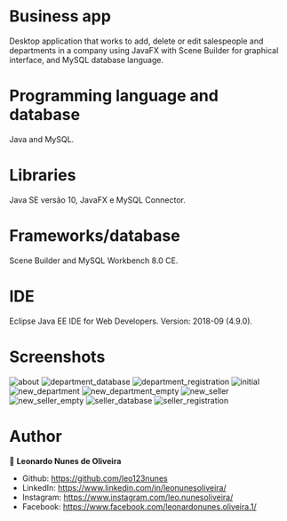 # Business app
Desktop application that works to add, delete or edit salespeople and departments in a
company using JavaFX with Scene Builder for graphical interface, and MySQL database language.

# Programming language and database
Java and MySQL.

# Libraries
Java SE versão 10, JavaFX e MySQL Connector.

# Frameworks/database
Scene Builder and MySQL Workbench 8.0 CE.

# IDE
Eclipse Java EE IDE for Web Developers. Version: 2018-09 (4.9.0).

# Screenshots
![about](https://user-images.githubusercontent.com/53942734/143716200-5a67d85b-d380-44f4-9567-5517ca621144.png)
![department_database](https://user-images.githubusercontent.com/53942734/143716217-f9df8200-033c-4507-af84-030be21a139c.png)
![department_registration](https://user-images.githubusercontent.com/53942734/143716226-8badb3cd-5939-455d-a0db-112a3a11302c.png)
![initial](https://user-images.githubusercontent.com/53942734/143716230-50ba34ba-243d-46d1-a5f7-52e513283683.png)
![new_department](https://user-images.githubusercontent.com/53942734/143716237-ebb9d29a-d0ca-4fc6-9488-0847616b9e56.png)
![new_department_empty](https://user-images.githubusercontent.com/53942734/143716244-11d31911-e225-4d80-8478-a5fbefc02c5a.png)
![new_seller](https://user-images.githubusercontent.com/53942734/143716252-d82934ed-8a46-4531-81cf-c69d743fe3e5.png)
![new_seller_empty](https://user-images.githubusercontent.com/53942734/143716259-cdcb6f1f-139f-4e97-b6a9-b4d3ac5f7228.png)
![seller_database](https://user-images.githubusercontent.com/53942734/143716265-a61fc54d-b7bd-4a7a-88ff-fe116f39823e.png)
![seller_registration](https://user-images.githubusercontent.com/53942734/143716271-20edc545-b5a5-41ee-9203-a2c08d5b88ac.png)

# Author

👤 **Leonardo Nunes de Oliveira**

* Github: https://github.com/leo123nunes
* LinkedIn: https://www.linkedin.com/in/leonunesoliveira/
* Instagram: https://www.instagram.com/leo.nunesoliveira/
* Facebook: https://www.facebook.com/leonardonunes.oliveira.1/

